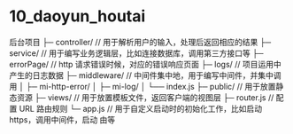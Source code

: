 # 10_daoyun_houtai
后台项目
├─ controller/          // 用于解析用户的输入，处理后返回相应的结果
├─ service/             // 用于编写业务逻辑层，比如连接数据库，调用第三方接口等
├─ errorPage/           // http 请求错误时候，对应的错误响应页面
├─ logs/                // 项目运用中产生的日志数据
├─ middleware/          // 中间件集中地，用于编写中间件，并集中调用
│  ├─ mi-http-error/
│  ├─ mi-log/
│  └── index.js
├─ public/              // 用于放置静态资源
├─ views/               // 用于放置模板文件，返回客户端的视图层
├─ router.js            // 配置 URL 路由规则
└─ app.js               // 用于自定义启动时的初始化工作，比如启动 https，调用中间件，启动 由等




